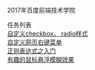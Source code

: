 2017年百度前端技术学院  

任务列表  
[自定义checkbox， radio样式](http://cybbin.com/baidu-ife-2017-Cyb/task1.html)  
[自定义网页右键菜单](http://cybbin.com/baidu-ife-2017-Cyb/task2.html)  
[正则表达式之入门](http://cybbin.com/baidu-ife-2017-Cyb/task3.html)  
[有趣的鼠标悬浮模糊效果](http://cybbin.com/baidu-ife-2017-Cyb/task4.html)  
